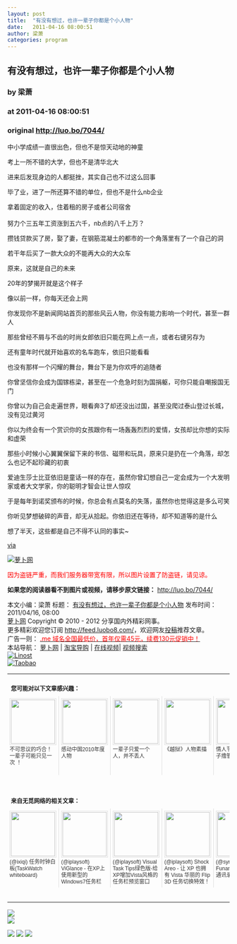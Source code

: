 ```yaml
---
layout: post
title:  "有没有想过，也许一辈子你都是个小人物"
date:   2011-04-16 08:00:51
author: 梁萧
categories: program
---
```


## 有没有想过，也许一辈子你都是个小人物
### by 梁萧
### at 2011-04-16 08:00:51
### original <http://luo.bo/7044/>

<p>中小学成绩一直很出色，但也不是惊天动地的神童</p><p>考上一所不错的大学，但也不是清华北大</p><p>进来后发现身边的人都挺挫，其实自己也不过这么回事</p><p>毕了业，进了一所还算不错的单位，但也不是什么nb企业</p><p>拿着固定的收入，住着租的房子或者公司宿舍<br> <span></span><br> 努力个三五年工资涨到五六千，nb点的八千上万？</p><p>攒钱贷款买了房，娶了妻，在钢筋混凝土的都市的一个角落里有了一个自己的洞</p><p>若干年后买了一款大众的不能再大众的大众车</p><p>原来，这就是自己的未来</p><p>20年的梦揭开就是这个样子</p><p>像以前一样，你每天还会上网</p><p>你发现你不是新闻网站首页的那些风云人物，你没有能力影响一个时代，甚至一群人</p><p>那些曾经不屑与不齿的时尚女郎依旧只能在网上点一点，或者右键另存为</p><p>还有童年时代就开始喜欢的名车跑车，依旧只能看看</p><p>也没有那样一个闪耀的舞台，舞台下是为你欢呼的追随者</p><p>你曾坚信你会成为国镓栋梁，甚至在一个危急时刻为国捐躯，可你只能自嘲报国无门</p><p>你曾以为自己会走遍世界，眼看奔3了却还没出过国，甚至没爬过泰山登过长城，没有见过黄河</p><p>你以为终会有一个赏识你的女孩跟你有一场轰轰烈烈的爱情，女孩却比你想的实际和虚荣</p><p>那些小时候小心翼翼保留下来的书信、磁带和玩具，原来只是扔在一个角落，却怎么也记不起珍藏的初衷</p><p>爱迪生莎士比亚依旧是童话一样的存在，虽然你曾幻想自己一定会成为一个大发明家或者大文学家，你的聪明才智会让世人惊叹</p><p>于是每年到诺奖颁布的时候，你总会有点莫名的失落，虽然你也觉得这是多么可笑</p><p>你听见梦想破碎的声音，却无从拾起。你依旧还在等待，却不知道等的是什么</p><p>想了半天，这些都是自己不得不认同的事实~</p><p><a href="http://bbs.hoopchina.com/2147435.html">via </a></p><p><a title="萝卜网" href="http://dulei.si/files/2011/04/15/b4a30339b55fa9154ac3316eeda8b227.jpg"><img src="http://dulei.si/files/2011/04/15/b4a30339b55fa9154ac3316eeda8b227.jpg" alt="萝卜网" title="萝卜网" border="0"></a></p><p><font color="red">因为盗链严重，而我们服务器带宽有限，所以图片设置了防盗链，请见谅。</font></p><p><strong>如果您的阅读器看不到图片或视频，请移步原文链接：</strong> <a href="http://luo.bo/7044/" title="有没有想过，也许一辈子你都是个小人物">http://luo.bo/7044/</a></p> 本文小编：梁萧 标题： <a href="http://luo.bo/7044/" title="有没有想过，也许一辈子你都是个小人物">有没有想过，也许一辈子你都是个小人物</a> 发布时间：2011/04/16, 08:00 <br> <a href="http:////luo.bo/" title="萝卜网 - 人人都是艺术家">萝卜网</a> Copyright ©   2010 - 2012 分享国内外精彩网事。<br> 更多精彩欢迎您订阅 <a href="http://feed.luobo8.com/">http://feed.luobo8.com/</a>，欢迎网友<a href="http://luo.bo/delivery/">投稿</a>推荐文章。<br> 广告一则： <a href="http://zi.mu/domain"><font color="red">.me 域名全国最低价，首年仅需45元，续费130元促销中！</font></a><br> 本站导航： <a href="http://luo.bo/">萝卜网</a> | <a href="http://tao.luo.bo/">淘宝导购</a> | <a href="http://v2.luo.bo/">在线视频</a>| <a href="http://v.luo.bo/">视频搜索</a><br> <a href="http://zi.mu/linost" title="Linost"><img src="http://th.ki.ki/files/85fea6cdf7af3b325f3404657e6fde6e.gif" alt="Linost" border="0"></a><br> <a href="http://8.nf/tbfeed" title="Linost"><img src="http://th.ki.ki/files/e1078a0957f05abb2b5ffa0b273bdcd0.jpg" alt="Taobao" border="0"></a><table cellspacing="0" cellpadding="3" border="0" style="clear:both"><tr><td colspan="5"><b><font size="-1" style="display:block!important;padding:20px 0 5px!important">您可能对以下文章感兴趣：</font></b></td></tr><tr><td width="106" valign="top" style="padding:5px!important;margin:0!important"> <a title="不可思议的巧合！一辈子可能只见一次 ！" style="text-decoration:none!important" href="http://app.wumii.com/ext/redirect.htm?url=http%3A%2F%2Fluo.bo%2F1699%2F&amp;from=http%3A%2F%2Fluo.bo%2F7044%2F"> <img style="margin:0!important;padding:2px!important;border:1px solid #dddddd!important;width:100px!important;height:100px!important" src="http://static.wumii.com/site_images/2010/11/03/651762.jpg" width="100px" height="100px"><br> <font size="-1" color="#333333" style="display:block!important;line-height:15px!important;width:106px!important;font:12px/15px arial!important;height:60px!important;margin:3px 0 0 0!important;padding:0!important;overflow:hidden!important">不可思议的巧合！一辈子可能只见一次 ！</font> </a></td><td width="106" valign="top" style="padding:5px!important;margin:0!important;border-left:1px solid #dddddd!important"> <a title="感动中国2010年度人物" style="text-decoration:none!important" href="http://app.wumii.com/ext/redirect.htm?url=http%3A%2F%2Fluo.bo%2F4987%2F&amp;from=http%3A%2F%2Fluo.bo%2F7044%2F"> <img style="margin:0!important;padding:2px!important;border:1px solid #dddddd!important;width:100px!important;height:100px!important" src="http://static.wumii.com/site_images/2011/02/17/2803801.jpg" width="100px" height="100px"><br> <font size="-1" color="#333333" style="display:block!important;line-height:15px!important;width:106px!important;font:12px/15px arial!important;height:60px!important;margin:3px 0 0 0!important;padding:0!important;overflow:hidden!important">感动中国2010年度人物</font> </a></td><td width="106" valign="top" style="padding:5px!important;margin:0!important;border-left:1px solid #dddddd!important"> <a title="一辈子只爱一个人，并不丢人" style="text-decoration:none!important" href="http://app.wumii.com/ext/redirect.htm?url=http%3A%2F%2Fluo.bo%2F4846%2F&amp;from=http%3A%2F%2Fluo.bo%2F7044%2F"> <img style="margin:0!important;padding:2px!important;border:1px solid #dddddd!important;width:100px!important;height:100px!important" src="http://static.wumii.com/site_images/2011/02/11/2666857.jpg" width="100px" height="100px"><br> <font size="-1" color="#333333" style="display:block!important;line-height:15px!important;width:106px!important;font:12px/15px arial!important;height:60px!important;margin:3px 0 0 0!important;padding:0!important;overflow:hidden!important">一辈子只爱一个人，并不丢人</font> </a></td><td width="106" valign="top" style="padding:5px!important;margin:0!important;border-left:1px solid #dddddd!important"> <a title="《越狱》人物素描" style="text-decoration:none!important" href="http://app.wumii.com/ext/redirect.htm?url=http%3A%2F%2Fluo.bo%2F313%2F&amp;from=http%3A%2F%2Fluo.bo%2F7044%2F"> <img style="margin:0!important;padding:2px!important;border:1px solid #dddddd!important;width:100px!important;height:100px!important" src="http://static.wumii.com/site_images/2010/11/03/654156.jpg" width="100px" height="100px"><br> <font size="-1" color="#333333" style="display:block!important;line-height:15px!important;width:106px!important;font:12px/15px arial!important;height:60px!important;margin:3px 0 0 0!important;padding:0!important;overflow:hidden!important">《越狱》人物素描</font> </a></td><td width="106" valign="top" style="padding:5px!important;margin:0!important;border-left:1px solid #dddddd!important"> <a title="情人节献礼：《一辈子撸管》" style="text-decoration:none!important" href="http://app.wumii.com/ext/redirect.htm?url=http%3A%2F%2Fluo.bo%2F4904%2F&amp;from=http%3A%2F%2Fluo.bo%2F7044%2F"> <img style="margin:0!important;padding:2px!important;border:1px solid #dddddd!important;width:100px!important;height:100px!important" src="http://static.wumii.com/site_images/2011/02/13/2699055.jpg" width="100px" height="100px"><br> <font size="-1" color="#333333" style="display:block!important;line-height:15px!important;width:106px!important;font:12px/15px arial!important;height:60px!important;margin:3px 0 0 0!important;padding:0!important;overflow:hidden!important">情人节献礼：《一辈子撸管》</font> </a></td></tr> <td><br><tr><td colspan="5"><b><font size="-1" style="display:block!important;padding:20px 0 5px!important">来自无觅网络的相关文章：</font></b></td></tr><tr><td width="106" valign="top" style="padding:5px!important;margin:0!important"> <a title="任务时钟白板(TaskWatch whiteboard)" style="text-decoration:none!important" href="http://app.wumii.com/ext/redirect.htm?url=http%3A%2F%2Fwww.ixiqi.com%2Farchives%2F2685&amp;from=http%3A%2F%2Fluo.bo%2F7044%2F"> <img style="margin:0!important;padding:2px!important;border:1px solid #dddddd!important;width:100px!important;height:100px!important" src="http://static.wumii.com/site_images/2010/12/09/1201299.jpg" width="100px" height="100px"><br> <font size="-1" color="#333333" style="display:block!important;line-height:15px!important;width:106px!important;font:12px/15px arial!important;height:60px!important;margin:3px 0 0 0!important;padding:0!important;overflow:hidden!important">(@ixiqi) 任务时钟白板(TaskWatch whiteboard)</font> </a></td><td width="106" valign="top" style="padding:5px!important;margin:0!important;border-left:1px solid #dddddd!important"> <a title="ViGlance - 在XP上使用新型的Windows7任务栏" style="text-decoration:none!important" href="http://app.wumii.com/ext/redirect.htm?url=http%3A%2F%2Fwww.iplaysoft.com%2Fviglance.html&amp;from=http%3A%2F%2Fluo.bo%2F7044%2F"> <img style="margin:0!important;padding:2px!important;border:1px solid #dddddd!important;width:100px!important;height:100px!important" src="http://static.wumii.com/site_images/2010/11/23/1050625.jpg" width="100px" height="100px"><br> <font size="-1" color="#333333" style="display:block!important;line-height:15px!important;width:106px!important;font:12px/15px arial!important;height:60px!important;margin:3px 0 0 0!important;padding:0!important;overflow:hidden!important">(@iplaysoft) ViGlance - 在XP上使用新型的Windows7任务栏</font> </a></td><td width="106" valign="top" style="padding:5px!important;margin:0!important;border-left:1px solid #dddddd!important"> <a title="Visual Task Tips绿色版-给XP增加Vista风格的任务栏预览窗口" style="text-decoration:none!important" href="http://app.wumii.com/ext/redirect.htm?url=http%3A%2F%2Fwww.iplaysoft.com%2Fvisual-task-tips.html&amp;from=http%3A%2F%2Fluo.bo%2F7044%2F"> <img style="margin:0!important;padding:2px!important;border:1px solid #dddddd!important;width:100px!important;height:100px!important" src="http://static.wumii.com/site_images/2010/11/23/1048862.png" width="100px" height="100px"><br> <font size="-1" color="#333333" style="display:block!important;line-height:15px!important;width:106px!important;font:12px/15px arial!important;height:60px!important;margin:3px 0 0 0!important;padding:0!important;overflow:hidden!important">(@iplaysoft) Visual Task Tips绿色版-给XP增加Vista风格的任务栏预览窗口</font> </a></td><td width="106" valign="top" style="padding:5px!important;margin:0!important;border-left:1px solid #dddddd!important"> <a title="Shock Areo - 让 XP 也拥有 Vista 华丽的 Flip 3D 任务切换特效！" style="text-decoration:none!important" href="http://app.wumii.com/ext/redirect.htm?url=http%3A%2F%2Fwww.iplaysoft.com%2Fshock-areo.html&amp;from=http%3A%2F%2Fluo.bo%2F7044%2F"> <img style="margin:0!important;padding:2px!important;border:1px solid #dddddd!important;width:100px!important;height:100px!important" src="http://static.wumii.com/site_images/2010/11/23/1049833.jpg" width="100px" height="100px"><br> <font size="-1" color="#333333" style="display:block!important;line-height:15px!important;width:106px!important;font:12px/15px arial!important;height:60px!important;margin:3px 0 0 0!important;padding:0!important;overflow:hidden!important">(@iplaysoft) Shock Areo - 让 XP 也拥有 Vista 华丽的 Flip 3D 任务切换特效！</font> </a></td><td width="106" valign="top" style="padding:5px!important;margin:0!important;border-left:1px solid #dddddd!important"> <a title="Funambol 同步手机通讯录/日历/任务" style="text-decoration:none!important" href="http://app.wumii.com/ext/redirect.htm?url=http%3A%2F%2Fwww.syncoo.com%2Ffunambol-1854.htm&amp;from=http%3A%2F%2Fluo.bo%2F7044%2F"> <img style="margin:0!important;padding:2px!important;border:1px solid #dddddd!important;width:100px!important;height:100px!important" src="http://static.wumii.com/site_images/515545.gif" width="100px" height="100px"><br> <font size="-1" color="#333333" style="display:block!important;line-height:15px!important;width:106px!important;font:12px/15px arial!important;height:60px!important;margin:3px 0 0 0!important;padding:0!important;overflow:hidden!important">(@syncoo) Funambol 同步手机通讯录/日历/任务</font> </a></td></tr><tr><td colspan="5" align="right"> <a style="text-decoration:none!important" href="http://www.wumii.com/widget/relatedItems.htm" title="无觅相关文章插件"> <font size="-1" color="#bbbbbb" style="display:block!important;font-family:arial!important;padding:5px 0!important;font-size:12px!important;color:#bbb!important">无觅</font> </a></td></tr></td></table>
<p><a href="http://feedads.g.doubleclick.net/~a/0T-7ipf0ur0fGQH-O0bf23vozbs/0/da"><img src="http://feedads.g.doubleclick.net/~a/0T-7ipf0ur0fGQH-O0bf23vozbs/0/di" border="0" ismap></a><br>
<a href="http://feedads.g.doubleclick.net/~a/0T-7ipf0ur0fGQH-O0bf23vozbs/1/da"><img src="http://feedads.g.doubleclick.net/~a/0T-7ipf0ur0fGQH-O0bf23vozbs/1/di" border="0" ismap></a></p><div>
<a href="http://feeds.feedburner.com/~ff/tamd?a=CDy0sE2W_U4:H2Wh6xKsdD4:yIl2AUoC8zA"><img src="http://feeds.feedburner.com/~ff/tamd?d=yIl2AUoC8zA" border="0"></a> <a href="http://feeds.feedburner.com/~ff/tamd?a=CDy0sE2W_U4:H2Wh6xKsdD4:qj6IDK7rITs"><img src="http://feeds.feedburner.com/~ff/tamd?d=qj6IDK7rITs" border="0"></a> <a href="http://feeds.feedburner.com/~ff/tamd?a=CDy0sE2W_U4:H2Wh6xKsdD4:-BTjWOF_DHI"><img src="http://feeds.feedburner.com/~ff/tamd?i=CDy0sE2W_U4:H2Wh6xKsdD4:-BTjWOF_DHI" border="0"></a>
</div>